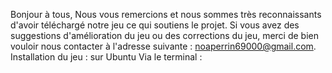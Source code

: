 Bonjour à tous,
Nous vous remercions et nous sommes très reconnaissants d'avoir téléchargé notre jeu ce qui soutiens le projet.
Si vous avez des suggestions d'amélioration du jeu ou des corrections du jeu, merci de bien vouloir nous contacter à l'adresse suivante : noaperrin69000@gmail.com.
Installation du jeu : sur Ubuntu
Via le terminal :
  
